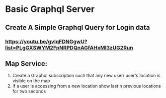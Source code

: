 # Basic Graphql Server

## Create A Simple Graphql Query for Login data

### https://youtu.be/gvIqFDNGgwU?list=PLgGXSWYM2FpNRPDQnAGfAHxMl3zUG2Run

## Map Service:

1. Create a Graphql subscription such that any new user/ user's location is visible on the map
2. If a user is accessing from a new location show last n previous locations for two seconds
